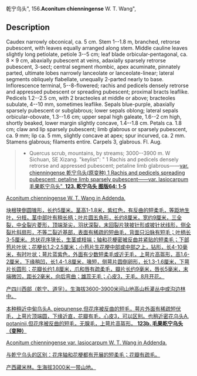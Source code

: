 乾宁乌头",
156.**Aconitum chienningense** W. T. Wang",

## Description
Caudex narrowly obconical, ca. 5 cm. Stem 1--1.8 m, branched, retrorse pubescent, with leaves equally arranged along stem. Middle cauline leaves slightly long petiolate, petiole 3--5 cm; leaf blade orbicular-pentagonal, ca. 8 × 9 cm, abaxially pubescent at veins, adaxially sparsely retrorse pubescent, 3-sect; central segment rhombic, apex acuminate, pinnately parted, ultimate lobes narrowly lanceolate or lanceolate-linear; lateral segments obliquely flabellate, unequally 2-parted nearly to base. Inflorescence terminal, 5--8-flowered; rachis and pedicels densely retrorse and appressed pubescent or spreading pubescent; proximal bracts leaflike. Pedicels 1.2--2.5 cm, with 2 bracteoles at middle or above; bracteoles subulate, 4--10 mm, sometimes leaflike. Sepals blue-purple, abaxially sparsely pubescent or subglabrous; lower sepals oblong; lateral sepals orbicular-obovate, 1.3--1.6 cm; upper sepal high galeate, 1.6--2 cm high, shortly beaked, lower margin slightly concave, 1.4--1.8 cm. Petals ca. 1.8 cm; claw and lip sparsely pubescent; limb glabrous or sparsely pubescent, ca. 9 mm; lip ca. 5 mm, slightly concave at apex; spur incurved, ca. 2 mm. Stamens glabrous; filaments entire. Carpels 3, glabrous. Fl. Aug.

> * Quercus scrub, mountains, by streams; 3000--3900 m. W Sichuan, SE Xizang.
  "keylist": "
1 Rachis and pedicels densely retrorse and appressed pubescent; petaline limb glabrous——<a href='/info/Aconitum chienningense var. chienningense?t=foc'>var. chienningense 乾宁乌头(原变种)
1 Rachis and pedicels spreading pubescent; petaline limb sparsely pubescent——<a href='/info/Aconitum chienningense var. lasiocarpum?t=foc'>var. lasiocarpum 毛果乾宁乌头",
**123. 乾宁乌头 图版64: 1-5**

Aconitum chienningense W. T. Wang in Addenda.

块根狭倒圆锥形，长约5厘米。茎高1-1.8米，紫红色，有反曲的短柔毛，等距地生叶，分枝。茎中部叶有稍长柄；叶片圆五角形，长约8厘米，宽约9厘米，三全裂，中全裂片菱形，顶端渐尖，羽状深裂，末回裂片狭披针形或披针状线形，侧全裂片斜扇形，不等二裂近基部，表面有稀疏的短曲毛，背面只沿脉有短毛；叶柄长3-5厘米。总状花序狭长，生茎或枝端；轴和花梗密被反曲并紧贴的短柔毛；下部苞片叶状；花梗长1.2-2.5厘米；小苞片生花梗中部或中部之上，钻形，长4-10毫米，有时叶状；萼片蓝紫色，外面有少数短柔毛或近无毛，上萼片高盔形，高1.6-2厘米，下缘稍凹，长1.4-1.8厘米，喙短，侧萼片圆倒卵形，长1.3-1.6厘米，下萼片长圆形；花瓣长约1.8厘米，爪和唇有疏柔毛，瓣片长约9毫米，唇长5毫米，末端微凹，距长2毫米，向后弯曲；雄蕊无毛；心皮3，无毛。8月开花。

产四川西部（乾宁、道孚）。生海拔3600-3900米间山地高山栎灌丛中或沟边林中。

本种稍近中甸乌头A. piepunense,但花序被反曲的短毛，萼片外面有稀疏短伏毛，上萼片顶端圆，下缘近直，花瓣有毛，心皮3，可以区别。也稍近密花乌头A. potaninii,但花序被反曲的短毛，无腺毛，上萼片高盔形。
**123b. 毛果乾宁乌头（变种）**

Aconitum chienningense var. lasiocarpum W. T. Wang in Addenda.

与乾宁乌头的区别：花序轴和花梗都有开展的短柔毛；花瓣有疏毛。

产西藏米林。生海拔3000米一带山地。
